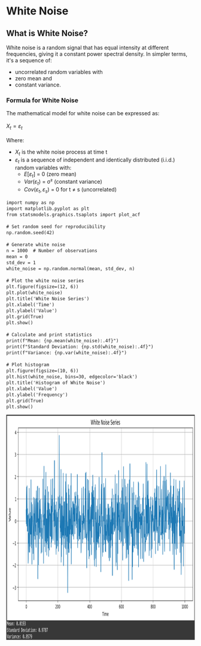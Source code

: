 # White Noise
## What is White Noise?
White noise is a random signal that has equal intensity at different frequencies, giving it a constant power spectral density. In simpler terms, it's a sequence of: <br /> 
- uncorrelated random variables with
- zero mean and
- constant variance.

### Formula for White Noise
The mathematical model for white noise can be expressed as: <br /> 
<br /> 
      $X_t = ε_t$
<br /> 
<br /> 
Where:
- $X_t$ is the white noise process at time t
- $ε_t$ is a sequence of independent and identically distributed (i.i.d.) random variables with:
  - $E[ε_t]$ = 0 (zero mean)
  - $Var(ε_t)$ = σ² (constant variance)
  - $Cov(ε_t, ε_s)$ = 0 for t ≠ s (uncorrelated)
```
import numpy as np
import matplotlib.pyplot as plt
from statsmodels.graphics.tsaplots import plot_acf

# Set random seed for reproducibility
np.random.seed(42)

# Generate white noise
n = 1000  # Number of observations
mean = 0
std_dev = 1
white_noise = np.random.normal(mean, std_dev, n)

# Plot the white noise series
plt.figure(figsize=(12, 6))
plt.plot(white_noise)
plt.title('White Noise Series')
plt.xlabel('Time')
plt.ylabel('Value')
plt.grid(True)
plt.show()

# Calculate and print statistics
print(f"Mean: {np.mean(white_noise):.4f}")
print(f"Standard Deviation: {np.std(white_noise):.4f}")
print(f"Variance: {np.var(white_noise):.4f}")

# Plot histogram
plt.figure(figsize=(10, 6))
plt.hist(white_noise, bins=30, edgecolor='black')
plt.title('Histogram of White Noise')
plt.xlabel('Value')
plt.ylabel('Frequency')
plt.grid(True)
plt.show()
```
<img src="images/white_noise_series.png?" width="1200" height="600"/>
